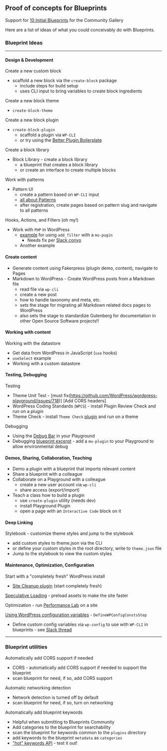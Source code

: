 ## Proof of concepts for Blueprints
Support for [10 Initial Blueprints](https://github.com/adamziel/blueprints/issues/1) for the Community Gallery

Here are a list of ideas of what you could conceivably do with Blueprints.

### Blueprint Ideas

---

#### Design & Development
Create a new custom block
- scaffold a new block via the `create-block` package
    - include steps for build setup
    - uses CLI input to bring variables to create block ingredients

Create a new block theme
- `create-block-theme` 

Create a new block plugin
- `create-block-plugin` 
    - scaffold a plugin via `WP-CLI`
    - or try using the [Better Plugin Boilerplate](https://github.com/TukuToi/better-wp-plugin-boilerplate)

Create a block library
- Block Library - create a block library
    - a blueprint that creates a block library
    - or create an interface to create multiple blocks

Work with patterns
- Pattern UI
    - create a pattern based on `WP-CLI` input
    - [all about Patterns](https://github.com/WordPress/Documentation-Issue-Tracker/issues/1520)
    - after registration, create pages based on pattern slug and navigate to all patterns

Hooks, Actions, and Filters (oh my!)
- Work with `PHP` in WordPress
    - [example](https://plugins.svn.wordpress.org/webtoffee-product-feed/assets/blueprints/blueprint.json) for using `add_filter` with a `mu-pugin`  
        - Needs fix per [Slack convo](https://wordpress.slack.com/archives/C04EWKGDJ0K/p1712656197432919)
    - Another example 

#### Create content
- Generate content using Fakerpress (plugin demo, content), navigate to Pages
- Markdown to WordPress - Create WordPress posts from a Markdown file
    - read file via `wp-cli`
    - create a new post
    - how to handle taxonomy and meta, etc.
    - sets the stage for migrating all Markdown related docs pages to WordPress
    - also sets the stage to standardize Gutenberg for documentation in other Open Source Software projects!!

#### Working with content
Working with the datastore
- Get data from WordPress in JavaScript (`use` hooks)
- `useSelect` example
- Working with a custom datastore


#### Testing, Debugging
Testing
- Theme Unit Test - [must fix(https://github.com/WordPress/wordpress-playground/issues/718)] [Add CORS headers]
- WordPress Coding Standards (`WPCS`) - install Plugin Review Check and run on a plugin
- Theme Check - install `Theme Check` [plugin](https://wordpress.org/plugins/theme-check/) and run on a theme

Debugging 
- Using the [Debug Bar](https://wordpress.org/plugins/debug-bar/) in your Playground
- Debugging [blueprint excerpt](../examples/mu-plugins/debugging-blueprints.json) - add a `mu-plugin` to your Playground to allow environmental debug

#### Demos, Sharing, Collaboration, Teaching
- Demo a plugin with a blueprint that imports relevant content
- Share a blueprint with a colleague
- Collaborate on a Playground with a colleague
    - create a new user account via `wp-cli` 
    - share access (export/import)
- Teach a class how to build a plugin
    - use `create-plugin` utility (needs dev)
    - install Playground Plugin
    - open a page with an `Interactive Code` block on it

#### Deep Linking
Stylebook - customize theme styles and jump to the stylebook
- add custom styles to theme.json via the CLI
- or define your custom styles in the root directory, write to `theme.json` file
- Jump to the stylebook to view the custom styles

#### Maintenance, Optimization, Configuration
Start with a "completely fresh" WordPress install
- [Site Cleanup plugin](https://github.com/janw-me/default-featured-image/blob/main/.wordpress-org/blueprints/blueprint.json) (start completely fresh)

[Speculative Loading](https://make.wordpress.org/core/2024/04/09/speculative-loading-in-wordpress/) - preload assets to make the site faster

Optimization - run [Performance Lab](https://wordpress.org/plugins/performance-lab/) on a site

[Using WordPress configuration variables](https://wordpress.github.io/wordpress-playground/blueprints-api/steps/#DefineWpConfigConstsStep) - `DefineWPConfigConstsStep`
- Define custom config variables via `wp-config` to use with `WP-CLI` in blueprints - see [Slack thread](https://wordpress.slack.com/archives/C02RP4T41/p1712283654650719)


---

### Blueprint utilities
Automatically add CORS support if needed
- CORS - automatically add CORS support if needed to support the blueprint
- scan blueprint for need, if so, add CORS support

Automatic networking detection
- Network detection is turned off by default
- scan blueprint for need, if so, turn on networking

Automatically add blueprint keywords
- Helpful when submitting to Blueprints Community
- Add categories to the blueprint for searchability
- scan the blueprint for keywords common to the `plugins` directory
- add keywords to the blueprint `metadata` as `categories`
- ["hot" keywords API](https://api.wordpress.org/plugins/info/1.2/?action=hot_tags) - test it out! 